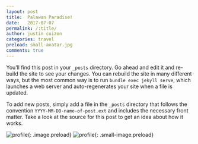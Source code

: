 ```yaml
---
layout: post
title:  Palawan Paradise!
date:   2017-07-07
permalink: /:title/
author: justin cuizon
categories: travel
preload: small-avatar.jpg 
comments: true
---
```


You’ll find this post in your `_posts` directory. Go ahead and edit it and re-build the site to see your changes. You can rebuild the site in many different ways, but the most common way is to run `bundle exec jekyll serve`, which launches a web server and auto-regenerates your site when a file is updated.

To add new posts, simply add a file in the `_posts` directory that follows the convention `YYYY-MM-DD-name-of-post.ext` and includes the necessary front matter. Take a look at the source for this post to get an idea about how it works.

![profile]({{site.baseurl}}/assets/img/avatar.jpg){: .image.preload}
![profile]({{site.baseurl}}/assets/img/small-avatar.jpg){: .small-image.preload}